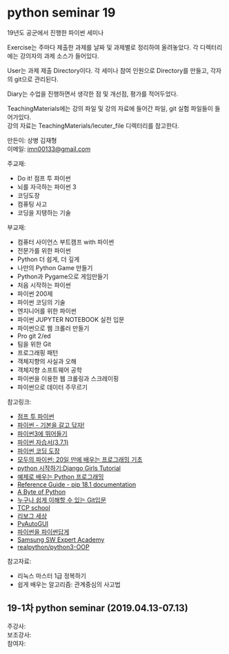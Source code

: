 # python seminar 19
19년도 공군에서 진행한 파이썬 세미나

Exercise는 주마다 제출한 과제를 날짜 및 과제별로 정리하여 올려놓았다. 각 디렉터리에는 강의자의 과제 소스가 들어있다.

User는 과제 제출 Directory이다. 각 세미나 참여 인원으로 Directory를 만들고, 각자의 git으로 관리된다.

Diary는 수업을 진행하면서 생각한 점 및 개선점, 평가를 적어두었다.

TeachingMaterials에는 강의 파일 및 강의 자료에 들어간 파일, git 실험 파일들이 들어가있다.  
강의 자료는 TeachingMaterials/lecuter_file 디렉터리를 참고한다.

만든이: 상병 김재형  
이메일: imn00133@gmail.com   

주교재:  
* Do it! 점프 투 파이썬  
* 뇌를 자극하는 파이썬 3
* 코딩도장
* 컴퓨팅 사고
* 코딩을 지탱하는 기술

부교재:  
* 컴퓨터 사이언스 부트캠프 with 파이썬
* 전문가를 위한 파이썬
* Python 더 쉽게, 더 깊게
* 나만의 Python Game 만들기
* Python과 Pygame으로 게임만들기
* 처음 시작하는 파이썬
* 파이썬 200제
* 파이썬 코딩의 기술
* 엔지니어를 위한 파이썬
* 파이썬 JUPYTER NOTEBOOK 실전 입문
* 파이썬으로 웹 크롤러 만들기
* Pro git 2/ed
* 팀을 위한 Git
* 프로그래핑 패턴
* 객체지향의 사실과 오해
* 객체지향 소프트웨어 공학
* 파이썬을 이용한 웹 크롤링과 스크레이핑
* 파이썬으로 데이터 주무르기

참고링크:  
* [점프 투 파이썬](https://wikidocs.net/book/1)
* [파이썬 - 기본을 갈고 닦자!](https://wikidocs.net/book/1553)
* [파이썬3에 뛰어들기](https://juehan.github.io/DiveIntoPython3_Korean_Translation/)
* [파이썬 자습서(3.7.1)](https://docs.python.org/ko/3/tutorial/index.html)
* [파이썬 코딩 도장](https://dojang.io/course/view.php?id=7)
* [모두의 파이썬: 20일 만에 배우는 프로그래밍 기초](https://thebook.io/007026/)
* [python 시작하기:Django Girls Tutorial](https://tutorial.djangogirls.org/ko/python_introduction/)
* [예제로 배우는 Python 프로그래밍](http://pythonstudy.xyz/)
* [Reference Guide - pip 18.1 documentation](https://pip.pypa.io/en/stable/reference/)
* [A Byte of Python](http://byteofpython-korean.sourceforge.net/byte_of_python.html)
* [누구나 쉽게 이해할 수 있는 Git입문](https://backlog.com/git-tutorial/kr/)
* [TCP school](http://tcpschool.com/)
* [리보그 세상](http://reeborg.ca/docs/k)
* [PyAutoGUI](https://pyautogui.readthedocs.io/en/latest/?fbclid=IwAR0gzIkD4VmsL8nz7jUgjWj9eTsLSVl_eLHek38wH6-NcHN_R8ITdhzemEE#)
* [파이썬을 파이썬답게](https://programmers.co.kr/learn/courses/4008)
* [Samsung SW Expert Academy](https://swexpertacademy.com/main/main.do)
* [realpython/python3-OOP](https://realpython.com/python3-object-oriented-programming/)

참고자료:
* 리눅스 마스터 1급 정복하기
* 쉽게 배우는 알고리즘: 관계중심의 사고법

## 19-1차 python seminar (2019.04.13-07.13)
주강사:  
보조강사:  
참여자: 
